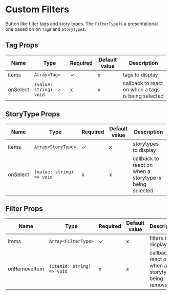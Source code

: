 # Custom Filters

Button like filter tags and story types. The `FilterType` is a presentational one based on on `Tag`s and `StoryType`s.

<!-- STORY -->

## Tag Props
| Name | Type | Required | Default value | Description
|------|------|----------|---------------|------------
|items | `Array<Tag>` | ✓ | x | tags to display
|onSelect | `(value: string) => void` | x | x | callback to react on when a tags is being selected

## StoryType Props
| Name | Type | Required | Default value | Description
|------|------|----------|---------------|------------
|items | `Array<StoryType>` | ✓ | x | storytypes to display
|onSelect | `(value: string) => void` | x | x | callback to react on when a storytype is being selected

## Filter Props
| Name | Type | Required | Default value | Description
|------|------|----------|---------------|------------
|items | `Array<FilterType>` | ✓ | x | filters to display
|onRemoveItem | `(itemId: string) => void` | x | x | callback to react on when a storytype is being removed
